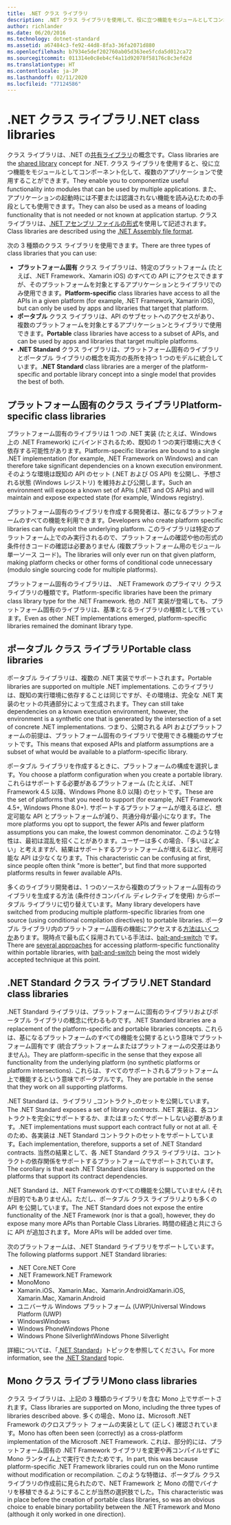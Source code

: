 ```yaml
---
title: .NET クラス ライブラリ
description: .NET クラス ライブラリを使用して、役に立つ機能をモジュールとしてコンポーネント化して、複数のアプリケーションで使用する方法について説明します。
author: richlander
ms.date: 06/20/2016
ms.technology: dotnet-standard
ms.assetid: a67484c3-fe92-44d8-8fa3-36fa2071d880
ms.openlocfilehash: b7934e5def202760ab05d363ee5fcda5d012ca72
ms.sourcegitcommit: 011314e0c8eb4cf4a11d92078f58176c8c3efd2d
ms.translationtype: HT
ms.contentlocale: ja-JP
ms.lasthandoff: 02/11/2020
ms.locfileid: "77124586"
---
```

# <a name="net-class-libraries"></a><span data-ttu-id="ab7c2-103">.NET クラス ライブラリ</span><span class="sxs-lookup"><span data-stu-id="ab7c2-103">.NET class libraries</span></span>

<span data-ttu-id="ab7c2-104">クラス ライブラリは、.NET の[共有ライブラリ](https://en.wikipedia.org/wiki/Library_%28computing%29#Shared_libraries)の概念です。</span><span class="sxs-lookup"><span data-stu-id="ab7c2-104">Class libraries are the [shared library](https://en.wikipedia.org/wiki/Library_%28computing%29#Shared_libraries) concept for .NET.</span></span> <span data-ttu-id="ab7c2-105">クラス ライブラリを使用すると、役に立つ機能をモジュールとしてコンポーネント化して、複数のアプリケーションで使用することができます。</span><span class="sxs-lookup"><span data-stu-id="ab7c2-105">They enable you to componentize useful functionality into modules that can be used by multiple applications.</span></span> <span data-ttu-id="ab7c2-106">また、アプリケーションの起動時には不要または認識されない機能を読み込むための手段としても使用できます。</span><span class="sxs-lookup"><span data-stu-id="ab7c2-106">They can also be used as a means of loading functionality that is not needed or not known at application startup.</span></span> <span data-ttu-id="ab7c2-107">クラス ライブラリは、[.NET アセンブリ ファイルの形式](assembly/file-format.md)を使用して記述されます。</span><span class="sxs-lookup"><span data-stu-id="ab7c2-107">Class libraries are described using the [.NET Assembly file format](assembly/file-format.md).</span></span>

<span data-ttu-id="ab7c2-108">次の 3 種類のクラス ライブラリを使用できます。</span><span class="sxs-lookup"><span data-stu-id="ab7c2-108">There are three types of class libraries that you can use:</span></span>

* <span data-ttu-id="ab7c2-109">**プラットフォーム固有** クラス ライブラリは、特定のプラットフォーム (たとえば、.NET Framework、Xamarin iOS) のすべての API にアクセスできますが、そのプラットフォームを対象とするアプリケーションとライブラリでのみ使用できます。</span><span class="sxs-lookup"><span data-stu-id="ab7c2-109">**Platform-specific** class libraries have access to all the APIs in a given platform (for example, .NET Framework, Xamarin iOS), but can only be used by apps and libraries that target that platform.</span></span>
* <span data-ttu-id="ab7c2-110">**ポータブル** クラス ライブラリは、API のサブセットへのアクセスがあり、複数のプラットフォームを対象とするアプリケーションとライブラリで使用できます。</span><span class="sxs-lookup"><span data-stu-id="ab7c2-110">**Portable** class libraries have access to a subset of APIs, and can be used by apps and libraries that target multiple platforms.</span></span>
* <span data-ttu-id="ab7c2-111">**.NET Standard** クラス ライブラリは、プラットフォーム固有のライブラリとポータブル ライブラリの概念を両方の長所を持つ 1 つのモデルに統合しています。</span><span class="sxs-lookup"><span data-stu-id="ab7c2-111">**.NET Standard** class libraries are a merger of the platform-specific and portable library concept into a single model that provides the best of both.</span></span>

## <a name="platform-specific-class-libraries"></a><span data-ttu-id="ab7c2-112">プラットフォーム固有のクラス ライブラリ</span><span class="sxs-lookup"><span data-stu-id="ab7c2-112">Platform-specific class libraries</span></span>

<span data-ttu-id="ab7c2-113">プラットフォーム固有のライブラリは 1 つの .NET 実装 (たとえば、Windows 上の .NET Framework) にバインドされるため、既知の 1 つの実行環境に大きく依存する可能性があります。</span><span class="sxs-lookup"><span data-stu-id="ab7c2-113">Platform-specific libraries are bound to a single .NET implementation (for example, .NET Framework on Windows) and can therefore take significant dependencies on a known execution environment.</span></span> <span data-ttu-id="ab7c2-114">そのような環境は既知の API のセット (.NET および OS API) を公開し、予想される状態 (Windows レジストリ) を維持および公開します。</span><span class="sxs-lookup"><span data-stu-id="ab7c2-114">Such an environment will expose a known set of APIs (.NET and OS APIs) and will maintain and expose expected state (for example, Windows registry).</span></span>

<span data-ttu-id="ab7c2-115">プラットフォーム固有のライブラリを作成する開発者は、基になるプラットフォームのすべての機能を利用できます。</span><span class="sxs-lookup"><span data-stu-id="ab7c2-115">Developers who create platform specific libraries can fully exploit the underlying platform.</span></span> <span data-ttu-id="ab7c2-116">このライブラリは特定のプラットフォーム上でのみ実行されるので、プラットフォームの確認や他の形式の条件付きコードの確認は必要ありません (複数プラットフォーム用のモジュール単一ソース コード)。</span><span class="sxs-lookup"><span data-stu-id="ab7c2-116">The libraries will only ever run on that given platform, making platform checks or other forms of conditional code unnecessary (modulo single sourcing code for multiple platforms).</span></span>

<span data-ttu-id="ab7c2-117">プラットフォーム固有のライブラリは、 .NET Framework のプライマリ クラス ライブラリの種類です。</span><span class="sxs-lookup"><span data-stu-id="ab7c2-117">Platform-specific libraries have been the primary class library type for the .NET Framework.</span></span> <span data-ttu-id="ab7c2-118">他の .NET 実装が登場しても、プラットフォーム固有のライブラリは、基準となるライブラリの種類として残っています。</span><span class="sxs-lookup"><span data-stu-id="ab7c2-118">Even as other .NET implementations emerged, platform-specific libraries remained the dominant library type.</span></span>

## <a name="portable-class-libraries"></a><span data-ttu-id="ab7c2-119">ポータブル クラス ライブラリ</span><span class="sxs-lookup"><span data-stu-id="ab7c2-119">Portable class libraries</span></span>

<span data-ttu-id="ab7c2-120">ポータブル ライブラリは、複数の .NET 実装でサポートされます。</span><span class="sxs-lookup"><span data-stu-id="ab7c2-120">Portable libraries are supported on multiple .NET implementations.</span></span> <span data-ttu-id="ab7c2-121">このライブラリは、既知の実行環境に依存することは同じですが、その環境は、完全な .NET 実装のセットの共通部分によって生成されます。</span><span class="sxs-lookup"><span data-stu-id="ab7c2-121">They can still take dependencies on a known execution environment, however, the environment is a synthetic one that is generated by the intersection of a set of concrete .NET implementations.</span></span> <span data-ttu-id="ab7c2-122">つまり、公開される API およびプラットフォームの前提は、プラットフォーム固有のライブラリで使用できる機能のサブセットです。</span><span class="sxs-lookup"><span data-stu-id="ab7c2-122">This means that exposed APIs and platform assumptions are a subset of what would be available to a platform-specific library.</span></span>

<span data-ttu-id="ab7c2-123">ポータブル ライブラリを作成するときに、プラットフォームの構成を選択します。</span><span class="sxs-lookup"><span data-stu-id="ab7c2-123">You choose a platform configuration when you create a portable library.</span></span> <span data-ttu-id="ab7c2-124">これらはサポートする必要があるプラットフォーム (たとえば、.NET Framework 4.5 以降、Windows Phone 8.0 以降) のセットです。</span><span class="sxs-lookup"><span data-stu-id="ab7c2-124">These are the set of platforms that you need to support (for example, .NET Framework 4.5+, Windows Phone 8.0+).</span></span> <span data-ttu-id="ab7c2-125">サポートするプラットフォームが増えるほど、想定可能な API とプラットフォームが減り、共通分母が最小になります。</span><span class="sxs-lookup"><span data-stu-id="ab7c2-125">The more platforms you opt to support, the fewer APIs and fewer platform assumptions you can make, the lowest common denominator.</span></span> <span data-ttu-id="ab7c2-126">このような特性は、最初は混乱を招くことがあります。ユーザーは多くの場合、「多いほどよい」と考えますが、結果はサポートするプラットフォームが増えるほど、使用可能な API は少なくなります。</span><span class="sxs-lookup"><span data-stu-id="ab7c2-126">This characteristic can be confusing at first, since people often think "more is better", but find that more supported platforms results in fewer available APIs.</span></span>

<span data-ttu-id="ab7c2-127">多くのライブラリ開発者は、1 つのソースから複数のプラットフォーム固有のライブラリを生成する方法 (条件付きコンパイル ディレクティブを使用) からポータブル ライブラリに切り替えています。</span><span class="sxs-lookup"><span data-stu-id="ab7c2-127">Many library developers have switched from producing multiple platform-specific libraries from one source (using conditional compilation directives) to portable libraries.</span></span> <span data-ttu-id="ab7c2-128">ポータブル ライブラリ内のプラットフォーム固有の機能にアクセスする[方法はいくつか](https://blog.stephencleary.com/2012/11/portable-class-library-enlightenment.html)あります。現時点で最も広く採用されている手法は、[bait-and-switch](https://log.paulbetts.org/the-bait-and-switch-pcl-trick/) です。</span><span class="sxs-lookup"><span data-stu-id="ab7c2-128">There are [several approaches](https://blog.stephencleary.com/2012/11/portable-class-library-enlightenment.html) for accessing platform-specific functionality within portable libraries, with [bait-and-switch](https://log.paulbetts.org/the-bait-and-switch-pcl-trick/) being the most widely accepted technique at this point.</span></span>

## <a name="net-standard-class-libraries"></a><span data-ttu-id="ab7c2-129">.NET Standard クラス ライブラリ</span><span class="sxs-lookup"><span data-stu-id="ab7c2-129">.NET Standard class libraries</span></span>

<span data-ttu-id="ab7c2-130">.NET Standard ライブラリは、プラットフォームに固有のライブラリおよびポータブル ライブラリの概念に代わるものです。</span><span class="sxs-lookup"><span data-stu-id="ab7c2-130">.NET Standard libraries are a replacement of the platform-specific and portable libraries concepts.</span></span> <span data-ttu-id="ab7c2-131">これらは、基になるプラットフォームのすべての機能を公開するという意味でプラットフォーム固有です (統合プラットフォームまたはプラットフォームの交差はありません)。</span><span class="sxs-lookup"><span data-stu-id="ab7c2-131">They are platform-specific in the sense that they expose all functionality from the underlying platform (no synthetic platforms or platform intersections).</span></span> <span data-ttu-id="ab7c2-132">これらは、すべてのサポートされるプラットフォーム上で機能するという意味でポータブルです。</span><span class="sxs-lookup"><span data-stu-id="ab7c2-132">They are portable in the sense that they work on all supporting platforms.</span></span>

<span data-ttu-id="ab7c2-133">.NET Standard は、ライブラリ _コントラクト_のセットを公開しています。</span><span class="sxs-lookup"><span data-stu-id="ab7c2-133">The .NET Standard exposes a set of library _contracts_.</span></span> <span data-ttu-id="ab7c2-134">.NET 実装は、各コントラクトを完全にサポートするか、またはまったくサポートしない必要があります。</span><span class="sxs-lookup"><span data-stu-id="ab7c2-134">.NET implementations must support each contract fully or not at all.</span></span> <span data-ttu-id="ab7c2-135">そのため、各実装は .NET Standard コントラクトのセットをサポートしています。</span><span class="sxs-lookup"><span data-stu-id="ab7c2-135">Each implementation, therefore, supports a set of .NET Standard contracts.</span></span> <span data-ttu-id="ab7c2-136">当然の結果として、各 .NET Standard クラス ライブラリは、コントラクトの依存関係をサポートするプラットフォームでサポートされています。</span><span class="sxs-lookup"><span data-stu-id="ab7c2-136">The corollary is that each .NET Standard class library is supported on the platforms that support its contract dependencies.</span></span>

<span data-ttu-id="ab7c2-137">.NET Standard は、.NET Framework のすべての機能を公開していません (それが目的でもありません)。ただし、ポータブル クラス ライブラリよりも多くの API を公開しています。</span><span class="sxs-lookup"><span data-stu-id="ab7c2-137">The .NET Standard does not expose the entire functionality of the .NET Framework (nor is that a goal), however, they do expose many more APIs than Portable Class Libraries.</span></span> <span data-ttu-id="ab7c2-138">時間の経過と共にさらに API が追加されます。</span><span class="sxs-lookup"><span data-stu-id="ab7c2-138">More APIs will be added over time.</span></span>

<span data-ttu-id="ab7c2-139">次のプラットフォームは、.NET Standard ライブラリをサポートしています。</span><span class="sxs-lookup"><span data-stu-id="ab7c2-139">The following platforms support .NET Standard libraries:</span></span>

* <span data-ttu-id="ab7c2-140">.NET Core</span><span class="sxs-lookup"><span data-stu-id="ab7c2-140">.NET Core</span></span>
* <span data-ttu-id="ab7c2-141">.NET Framework</span><span class="sxs-lookup"><span data-stu-id="ab7c2-141">.NET Framework</span></span>
* <span data-ttu-id="ab7c2-142">Mono</span><span class="sxs-lookup"><span data-stu-id="ab7c2-142">Mono</span></span>
* <span data-ttu-id="ab7c2-143">Xamarin.iOS、Xamarin.Mac、Xamarin.Android</span><span class="sxs-lookup"><span data-stu-id="ab7c2-143">Xamarin.iOS, Xamarin.Mac, Xamarin.Android</span></span>
* <span data-ttu-id="ab7c2-144">ユニバーサル Windows プラットフォーム (UWP)</span><span class="sxs-lookup"><span data-stu-id="ab7c2-144">Universal Windows Platform (UWP)</span></span>
* <span data-ttu-id="ab7c2-145">Windows</span><span class="sxs-lookup"><span data-stu-id="ab7c2-145">Windows</span></span>
* <span data-ttu-id="ab7c2-146">Windows Phone</span><span class="sxs-lookup"><span data-stu-id="ab7c2-146">Windows Phone</span></span>
* <span data-ttu-id="ab7c2-147">Windows Phone Silverlight</span><span class="sxs-lookup"><span data-stu-id="ab7c2-147">Windows Phone Silverlight</span></span>

<span data-ttu-id="ab7c2-148">詳細については、「[.NET Standard](net-standard.md)」トピックを参照してください。</span><span class="sxs-lookup"><span data-stu-id="ab7c2-148">For more information, see the [.NET Standard](net-standard.md) topic.</span></span>

## <a name="mono-class-libraries"></a><span data-ttu-id="ab7c2-149">Mono クラス ライブラリ</span><span class="sxs-lookup"><span data-stu-id="ab7c2-149">Mono class libraries</span></span>

<span data-ttu-id="ab7c2-150">クラス ライブラリは、上記の 3 種類のライブラリを含む Mono 上でサポートされます。</span><span class="sxs-lookup"><span data-stu-id="ab7c2-150">Class libraries are supported on Mono, including the three types of libraries described above.</span></span> <span data-ttu-id="ab7c2-151">多くの場合、Mono は、Microsoft .NET Framework のクロスプラット フォームの実装として (正しく) 確認されています。</span><span class="sxs-lookup"><span data-stu-id="ab7c2-151">Mono has often been seen (correctly) as a cross-platform implementation of the Microsoft .NET Framework.</span></span> <span data-ttu-id="ab7c2-152">これは、部分的には、プラットフォーム固有の .NET Framework ライブラリを変更や再コンパイルせずに Mono ランタイム上で実行できたためです。</span><span class="sxs-lookup"><span data-stu-id="ab7c2-152">In part, this was because platform-specific .NET Framework libraries could run on the Mono runtime without modification or recompilation.</span></span> <span data-ttu-id="ab7c2-153">このような特徴は、ポータブル クラス ライブラリの作成前に見られたので、NET Framework と Mono の間でバイナリを移植できるようにすることが当然の選択肢でした。</span><span class="sxs-lookup"><span data-stu-id="ab7c2-153">This characteristic was in place before the creation of portable class libraries, so was an obvious choice to enable binary portability between the .NET Framework and Mono (although it only worked in one direction).</span></span>
